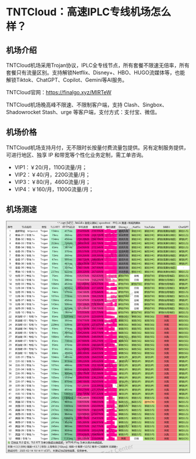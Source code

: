 # TNTCloud：高速IPLC专线机场怎么样？

## 机场介绍

TNTCloud机场采用Trojan协议，IPLC全专线节点，所有套餐不限速无倍率，所有套餐只有流量区别。支持解锁Netflix、Disney+、HBO、HUGO流媒体等，也能解锁Tiktok、ChatGPT、Copilot、Gemini等AI服务。

TNTCloud官网：https://finalgo.xyz/MIRTeW

TNTCloud机场晚高峰不限速、不限制客户端，支持 Clash、Singbox、Shadowrocket Stash、urge 等客户端，支付方式：支付宝、微信。

## 机场价格

TNTCloud机场支持月付，无不限时长按量付费流量包提供。另有定制服务提供，可进行地区、独享 IP 和带宽等个性化业务定制，需工单咨询。

- VIP1：￥20/月，110G流量/月；
- VIP2：￥40/月，220G流量/月；
- VIP3：￥80/月，460G流量/月；
- VIP4：￥160/月，1100G流量/月；

## 机场测速
![](https://raw.githubusercontent.com/tizibaike/TNTCloud/refs/heads/main/images/5472.png)

